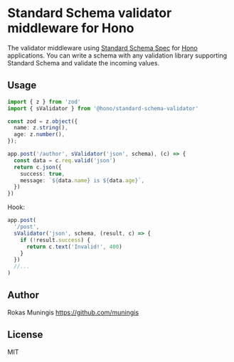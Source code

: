 # Standard Schema validator middleware for Hono

The validator middleware using [Standard Schema Spec](https://github.com/standard-schema/standard-schema) for [Hono](https://honojs.dev) applications.
You can write a schema with any validation library supporting Standard Schema and validate the incoming values.

## Usage

```ts
import { z } from 'zod'
import { sValidator } from '@hono/standard-schema-validator'

const zod = z.object({
  name: z.string(),
  age: z.number(),
});

app.post('/author', sValidator('json', schema), (c) => {
  const data = c.req.valid('json')
  return c.json({
    success: true,
    message: `${data.name} is ${data.age}`,
  })
})
```

Hook:

```ts
app.post(
  '/post',
  sValidator('json', schema, (result, c) => {
    if (!result.success) {
      return c.text('Invalid!', 400)
    }
  })
  //...
)
```

## Author

Rokas Muningis <https://github.com/muningis>

## License

MIT
